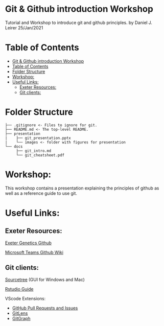 # Git & Github introduction Workshop
Tutorial and Workshop to introduce git and github principles.
by Daniel J. Leirer 25/Jan/2021

# Table of Contents
- [Git & Github introduction Workshop](#git--github-introduction-workshop)
- [Table of Contents](#table-of-contents)
- [Folder Structure](#folder-structure)
- [Workshop:](#workshop)
- [Useful Links:](#useful-links)
  - [Exeter Resources:](#exeter-resources)
  - [Git clients:](#git-clients)



# Folder Structure
```
├── .gitignore <- Files to ignore for git.  
├── README.md <- The top-level README.  
├── presentation   
|    ├── git_presentation.pptx      
|    └── images <- folder with figures for presentation
└── docs
     ├── git_intro.md  
     └── git_cheatsheet.pdf  

```
# Workshop:
This workshop contains a presentation explaining the principles of github as well as a reference guide to use git. 


# Useful Links:
## Exeter Resources:
[Exeter Genetics Github](https://github.com/ExeterGenetics)  

[Microsoft Teams Github Wiki](https://teams.microsoft.com/l/entity/com.microsoft.teamspace.tab.wiki/tab::7917fca2-94bb-4e70-9e21-c2b761490d13?context=%7B%22subEntityId%22%3A%22%7B%5C%22pageId%5C%22%3A11%2C%5C%22origin%5C%22%3A2%7D%22%2C%22channelId%22%3A%2219%3Ac4ffde02794945c69a0860b92f546756%40thread.tacv2%22%7D&tenantId=912a5d77-fb98-4eee-af32-1334d8f04a53)  
## Git clients:
[Sourcetree](https://www.sourcetreeapp.com/) (GUI for Windows and Mac)  

[Rstudio Guide](https://support.rstudio.com/hc/en-us/articles/200532077-Version-Control-with-Git-and-SVN)  

VScode Extensions:  
* [GitHub Pull Requests and Issues](https://code.visualstudio.com/docs/editor/github)  
* [GitLens](https://marketplace.visualstudio.com/items?itemName=GitHub.vscode-pull-request-github)  
* [GitGraph](https://marketplace.visualstudio.com/items?itemName=mhutchie.git-graph)  